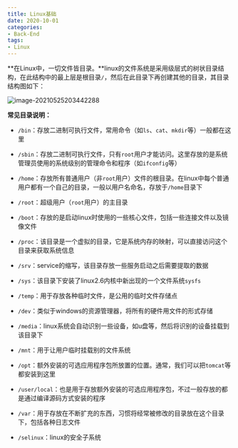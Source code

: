 ```yaml
---
title: Linux基础
date: 2020-10-01
categories:
- Back-End
tags:
- Linux
---
```


**在Linux中，一切文件皆目录。**linux的文件系统是采用级层式的树状目录结构，在此结构中的最上层是根目录`/`，然后在此目录下再创建其他的目录，其目录结构图如下：

![image-20210525203442288](/static/img/image-20210525203442288.png)

**常见目录说明：**

- `/bin`：存放二进制可执行文件，常用命令（如`ls`、`cat`、`mkdir`等）一般都在这里
- `/sbin`：存放二进制可执行文件，只有`root`用户才能访问。这里存放的是系统管理员使用的系统级别的管理命令和程序（如`ifconfig`等）
- `/home`：存放所有普通用户（非`root`用户）文件的根目录。在linux中每个普通用户都有一个自己的目录，一般以用户名命名，存放于`/home`目录下
- `/root`：超级用户（`root`用户）的主目录
- `/boot`：存放的是启动linux时使用的一些核心文件，包括一些连接文件以及镜像文件
- `/proc`：该目录是一个虚拟的目录，它是系统内存的映射，可以直接访问这个目录来获取系统信息
- `/srv`：service的缩写，该目录存放一些服务启动之后需要提取的数据
- `/sys`：该目录下安装了linux2.6内核中新出现的一个文件系统`sysfs`
- `/temp`：用于存放各种临时文件，是公用的临时文件存储点

- `/dev`：类似于windows的资源管理器，将所有的硬件用文件的形式存储
- `/media`：linux系统会自动识别一些设备，如u盘等，然后将识别的设备挂载到该目录下
- `/mnt`：用于让用户临时挂载别的文件系统
- `/opt`：额外安装的可选应用程序包所放置的位置。通常，我们可以把`tomcat`等都安装到这里
- `/user/local`：也是用于存放额外安装的可选应用程序包，不过一般存放的都是通过编译源码方式安装的程序
- `/var`：用于存放在不断扩充的东西，习惯将经常被修改的目录放在这个目录下，包括各种日志文件
- `/selinux`：linux的安全子系统



